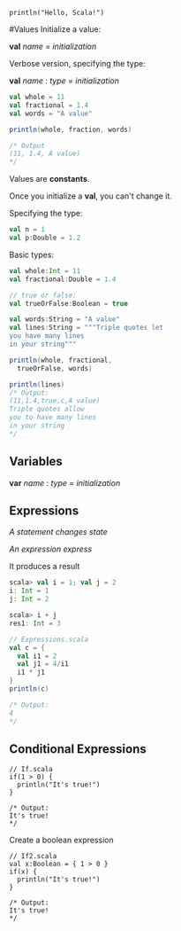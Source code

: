 `println("Hello, Scala!")`

#Values
Initialize a value:

**val** *name* = *initialization*

Verbose version, specifying the type:

**val** *name* : *type* = *initialization*

```Scala
val whole = 11
val fractional = 1.4
val words = "A value"

println(whole, fraction, words)

/* Output
(11, 1.4, A value)
*/
```

Values are **constants**.

Once you initialize a **val**, you can't change it.


Specifying the type:
```scala
val n = 1
val p:Double = 1.2
```

Basic types:
```scala
val whole:Int = 11
val fractional:Double = 1.4

// true or false:
val trueOrFalse:Boolean = true

val words:String = "A value"
val lines:String = """Triple quotes let
you have many lines
in your string"""

println(whole, fractional,
  trueOrFalse, words)

println(lines)
/* Output:
(11,1.4,true,c,A value)
Triple quotes allow
you to have many lines
in your string
*/
```

## Variables

**var** *name* : *type* = *initialization*

## Expressions

*A statement changes state*

*An expression express*

It produces a result

```scala
scala> val i = 1; val j = 2
i: Int = 1
j: Int = 2

scala> i + j
res1: Int = 3
```

```scala
// Expressions.scala
val c = {
  val i1 = 2
  val j1 = 4/i1
  i1 * j1
}
println(c)

/* Output:
4
*/
```

## Conditional Expressions

```
// If.scala
if(1 > 0) {
  println("It's true!")
}

/* Output:
It's true!
*/
```

Create a boolean expression
```
// If2.scala
val x:Boolean = { 1 > 0 }
if(x) {
  println("It's true!")
}

/* Output:
It's true!
*/
```
